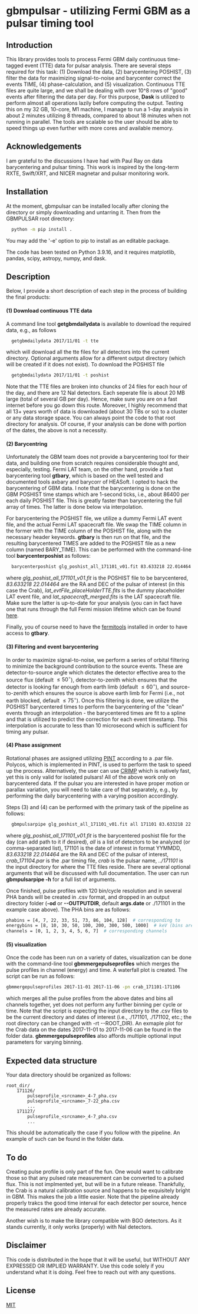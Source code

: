 # gbmpulsar - utilizing Fermi GBM as a pulsar timing tool

## Introduction

This library provides tools to process Fermi GBM daily continuous time-tagged event (TTE) data for pulsar analysis. 
There are several steps required for this task: (1) Download the data, (2) barycentering POSHIST, (3) filter the data 
for maximizing signal-to-noise and barycenter correct the events TIME, (4) phase-calculation, and (5) visualization. 
Continuous TTE files are quite large, and we shall be dealing with over 10^8 rows of "good" events after filtering the 
data per day. For this purpose, **Dask** is utilized to perform almost all operations lazily before computing the 
output. Testing this on my 32 GB, 10-core, M1 machine, I manage to run a 1-day analysis in about 2 minutes utilizing 8 
threads, compared to about 18 minutes when not running in parallel. The tools are scalable so the user should be able to
speed things up even further with more cores and available memory. 

## Acknowledgements

I am grateful to the discussions I have had with Paul Ray on data barycentering and pulsar timing. This work is 
inspired by the long-term RXTE, Swift/XRT, and NICER magnetar and pulsar monitoring work.

## Installation

At the moment, gbmpulsar can be installed locally after cloning the directory or simply downloading 
and untarring it. Then from the GBMPULSAR root directory:

```bash
  python -m pip install .
```

You may add the '-e' option to pip to install as an editable package.

The code has been tested on Python 3.9.16, and it requires matplotlib, pandas, scipy, astropy, numpy, and dask.

## Description

Below, I provide a short description of each step in the process of building the final products:

#### (1) Download continuous TTE data

A command line tool **getgbmdailydata** is available to download the required data, e.g., as follows

```bash
  getgbmdailydata 2017/11/01 -t tte
```
which will download all the tte files for all detectors into the current directory. Optional arguments allow for a 
different output directory (which will be created if it does not exist). To download the POSHIST file

```bash
  getgbmdailydata 2017/11/01 -t poshist
```

Note that the TTE files are broken into chuncks of 24 files for each hour of the day, and there are 12 NaI detectors. 
Each seperate file is about 20 MB large (total of several GB per day). Hence, make sure you are on a fast internet 
before you go down this route. Moreover, I highly recommend that all 13+ years worth of data is downloaded (about 30 TBs
or so) to a cluster or any data storage space. You can always point the code to that root directory for analysis. 
Of course, if your analysis can be done with portion of the dates, the above is not a necessity.

#### (2) Barycentring

Unfortunately the GBM team does not provide a barycentering tool for their data, and building one 
from scratch requires considerable thought and, especially, testing. Fermi LAT team, on the other hand, provide a fast 
barycentering tool **gtbary**, which is based on the well tested and documented tools axbary and barycorr of HEASoft. I 
opted to hack the barycentering of GBM data. I note that the barycentering is done on the GBM POSHIST time stamps which 
are 1-second ticks, i.e., about 86400 per each daily POSHIST file. This is greatly faster than barycentering the full 
array of times. The latter is done below via interpolation. 

For barycentering the POSHIST file, we utilize a dummy Fermi LAT event file, and the actual Fermi LAT spacecraft file. 
We swap the TIME column in the former with the TIME column of the POSHIST file, along with the necessary header 
keywords. **gtbary** is then run on that file, and the resulting barycentered TIMES are added to the POSHIST file as a 
new column (named BARY_TIME). This can be performed with the command-line tool **barycenterposhist** as follows:

```bash
  barycenterposhist glg_poshist_all_171101_v01.fit 83.633218 22.014464 lat_evtFile_placeHolderTTE.fits lat_spacecraft_merged.fits
```
where *glg_poshist_all_171101_v01.fit* is the POSHIST file to be barycentered, *83.633218 22.014464* are the RA and DEC
of the pulsar of interest (in this case the Crab), *lat_evtFile_placeHolderTTE.fits* is the dummy placeholder LAT event
file, and *lat_spacecraft_merged.fits* is the LAT spacecraft file. Make sure the latter is up-to-date for your analysis 
(you can in fact have one that runs through the full Fermi mission lifetime which can be found 
[here](https://heasarc.gsfc.nasa.gov/FTP/fermi/data/lat/mission/spacecraft/).

Finally, you of course need to have the [fermitools](https://github.com/fermi-lat/Fermitools-conda/wiki) installed in 
order to have access to **gtbary**.

#### (3) Filtering and event barycentering

In order to maximize signal-to-noise, we perform a series of orbital filtering to minimize the background contribution 
to the source events. These are detector-to-source angle which dictates the detector effective area to the source flux 
(default $\leq50^{\circ}$), detector-to-zenith which ensures that the detector is looking far enough from earth limb
(default $\leq60^{\circ}$), and source-to-zenith which ensures the source is above earth limb for Fermi (i.e., not earth 
blocked, default $\leq75^{\circ}$). Once this filtering is done, we utilize the POSHIST barycentered times to perform
the barycentering of the "clean" events through an interpolation - the barycentered times are fit to a spline and that
is utilized to predict the correction for each event timestamp. This interpolation is accurate to less than 10 
microsecond which is sufficient for timing any pulsar.

#### (4) Phase assignment

Rotational phases are assigned utilizing [PINT](https://nanograv-pint.readthedocs.io/en/latest/) according to a .par 
file. Polycos, which is implemented in PINT, is used to perform the task to speed up the process. Alternatively, the 
user can use [CRIMP](https://github.com/georgeyounes/CRIMP) which is natively fast, yet this is only valid for isolated 
pulsars! All of the above work only on barycentered data. If the pulsar you are interested in have proper motion or 
parallax variation, you will need to take care of that separately, e.g., by performing the daily barycentering with a 
varying position accordingly. 

Steps (3) and (4) can be performed with the primary task of the pipeline as follows:

```bash
  gbmpulsarpipe glg_poshist_all_171101_v01.fit all 171101 83.633218 22.014464 crab_171104.par crab ../171101
```
where *glg_poshist_all_171101_v01.fit* is the barycentered poshist file for the day (can add path to it if desired), 
*all* is a list of detectors to be analyzed (or comma-separated list), 171101 is the date of interest in format YYMMDD, 
*83.633218 22.014464* are the RA and DEC of the pulsar of interest, *crab_171104.par* is the .par timing file, *crab* 
is the pulsar name, *../171101* is the input directory for where the TTE files reside. There are several optional 
arguments that will be discussed with full documentation. The user can run **gbmpulsarpipe -h** for a full list of 
arguments.

Once finished, pulse profiles with 120 bin/cycle resolution and in several PHA bands will be created in .csv format, 
and dropped in an output directory folder (**-od** or **--OUTPUTDIR**, default **args.date** or ./171101 in the example 
case above). The PHA bins are as follows:

```bash
phabins = [4, 7, 22, 33, 51, 73, 86, 104, 128]  # corresponding to
energybins = [8, 10, 30, 50, 100, 200, 300, 500, 1000]  # keV (bins are [start, end))
channels = [0, 1, 2, 3, 4, 5, 6, 7]  # corresponding channels
```

#### (5) visualization

Once the code has been run on a variety of dates, visualization can be done with the command-line tool 
**gbmmergepulseprofiles** which merges the pulse profiles in channel (energy) and time. A waterfall plot is created. The
script can be run as follows:

```bash
gbmmergepulseprofiles 2017-11-01 2017-11-06 -pn crab_171101-171106
```
which merges all the pulse profiles from the above dates and bins all channels together, yet does not perform any 
further binning per cycle or time. Note that the script is expecting the input directory to the .csv files to be the 
current directory and dates of interest (i.e., ./171101, ./171102, etc.; the root directory can be changed with 
-rt --ROOT_DIR). An exmaple plot for the Crab data on the dates 2017-11-01 to 2017-11-06 can be found in the folder 
data. **gbmmergepulseprofiles** also affords multiple optional input parameters for varying binning.

## Expected data structure

Your data directory should be organized as follows:

    root_dir/
        171126/
            pulseprofile_<srcname>_4-7_pha.csv
            pulseprofile_<srcname>_7-22_pha.csv
            ...
        171127/
            pulseprofile_<srcname>_4-7_pha.csv
            ...

This should be automatically the case if you follow with the pipeline. An example of such can be found in the folder 
data.

## To do

Creating pulse profile is only part of the fun. One would want to calibrate those so that any pulsed rate measurement 
can be converted to a pulsed flux. This is not implmented yet, but will be in a future release. Thankfully, the Crab 
is a natural calibration source and happens to be exquisitely bright in GBM. This makes the job a little easier. Note
that the pipeline already properly trakcs the good time interval for each detector per source, hence the measured 
rates are already accurate. 

Another wish is to make the library compatible with BGO detectors. As it stands currently, it only works (properly) with
NaI detectors.

## Disclaimer

This code is distributed in the hope that it will be useful, but WITHOUT ANY EXPRESSED OR 
IMPLIED WARRANTY. Use this code solely if you understand what it is doing. Feel free to 
reach out with any questions.

## License

[MIT](https://choosealicense.com/licenses/mit/)
